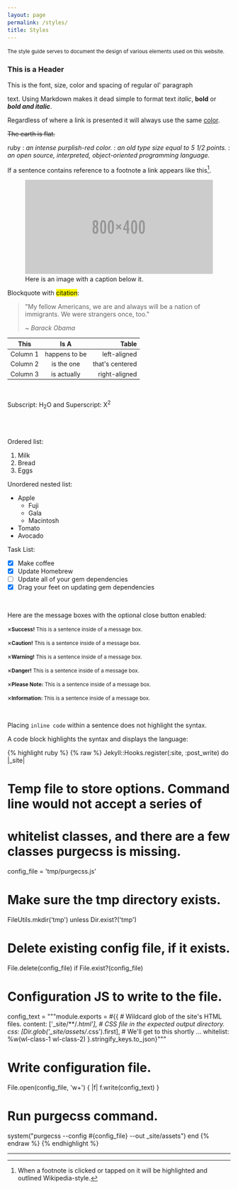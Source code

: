 ```yaml
---
layout: page
permalink: /styles/
title: Styles
---
```


<p class="notice-guide">
  <small>The style guide serves to document the design of various elements used on this website.</small>
</p>

### This is a Header

This is the font, size, color and spacing of regular ol' paragraph <p> text. Using Markdown makes it dead simple
to format text *italic*, **bold** or ***bold and italic***.

Regardless of where a link is presented it will always use the same [color](https://www.w3schools.com/html/html_links_colors.asp).

~~The earth is flat.~~

ruby
: *an intense purplish-red color.*
: *an old type size equal to 5 1/2 points.*
: *an open source, interpreted, object-oriented programming language.*

If a sentence contains reference to a footnote a link appears like this[^1].

<figure>
  <img src="/assets/test.png" alt="Testing">
  <figcaption>Here is an image with a caption below it.</figcaption>
</figure>

Blockquote with <mark>citation</mark>:

>"My fellow Americans, we are and always will be a nation of immigrants. We were strangers once, too."
>
><cite>~ Barack Obama</cite>



| This          | Is A          | Table |
| ------------- |:-------------:| -----:|
| Column 1      | happens to be | left-aligned |
| Column 2      | is the one    |  that's centered |
| Column 3      | is actually    |    right-aligned |

<br>

Subscript: H<sub>2</sub>O and Superscript: X<sup>2</sup>

<br>

<br>

Ordered list:
1. Milk
2. Bread
3. Eggs

Unordered nested list:
- Apple
    - Fuji
    - Gala
    - Macintosh
- Tomato
- Avocado

Task List:
- [x] Make coffee
- [x] Update Homebrew
- [ ] Update all of your gem dependencies
- [x] Drag your feet on updating gem dependencies

<br>

Here are the message boxes with the optional close button enabled:

<p class="green"><span class="closebtn" onclick="this.parentElement.style.display='none';">&times;</span><small><b>Success!</b> This is a sentence inside of a message box.</small></p>
<p class="yellow"><span class="closebtn" onclick="this.parentElement.style.display='none';">&times;</span><small><b>Caution!</b> This is a sentence inside of a message box.</small></p>
<p class="orange"><span class="closebtn" onclick="this.parentElement.style.display='none';">&times;</span><small><b>Warning!</b> This is a sentence inside of a message box.</small></p>
<p class="red"><span class="closebtn" onclick="this.parentElement.style.display='none';">&times;</span><small><b>Danger!</b> This is a sentence inside of a message box.</small></p>
<p class="purple"><span class="closebtn" onclick="this.parentElement.style.display='none';">&times;</span><small><b>Please Note:</b> This is a sentence inside of a message box.</small></p>
<p class="blue"><span class="closebtn" onclick="this.parentElement.style.display='none';">&times;</span><small><b>Information:</b> This is a sentence inside of a message box.</small></p>

<br>

Placing `inline code` within a sentence does not highlight the syntax.

A code block highlights the syntax and displays the language:

{% highlight ruby %}
{% raw %}
Jekyll::Hooks.register(:site, :post_write) do |_site|
  # Temp file to store options. Command line would not accept a series of
  # whitelist classes, and there are a few classes purgecss is missing.
  config_file = 'tmp/purgecss.js'
  # Make sure the tmp directory exists.
  FileUtils.mkdir('tmp') unless Dir.exist?('tmp')
  # Delete existing config file, if it exists.
  File.delete(config_file) if File.exist?(config_file)
  # Configuration JS to write to the file.
  config_text = """module.exports = #{{
    # Wildcard glob of the site's HTML files.
    content: ['_site/**/*.html'],
    # CSS file in the expected output directory.
    css: [Dir.glob('_site/assets/*.css').first],
    # We'll get to this shortly ...
    whitelist: %w(wl-class-1 wl-class-2)
  }.stringify_keys.to_json}"""
  # Write configuration file.
  File.open(config_file, 'w+') { |f| f.write(config_text) }
  # Run purgecss command.
  system("purgecss --config #{config_file} --out _site/assets")
end
{% endraw %}
{% endhighlight %}

***

[^1]: When a footnote is clicked or tapped on it will be highlighted and outlined Wikipedia-style.
